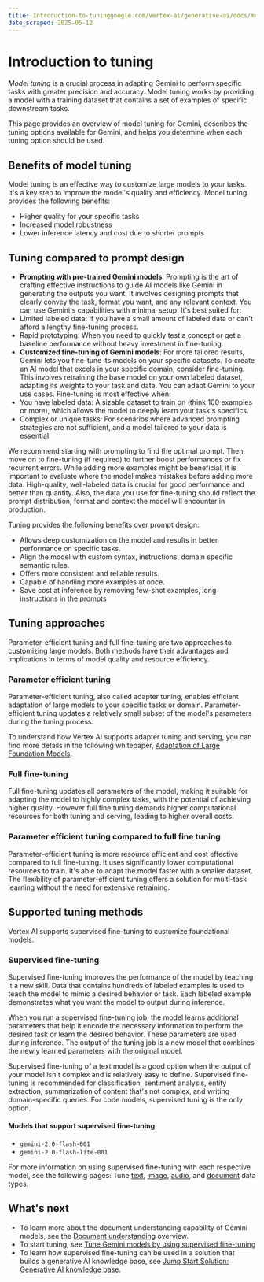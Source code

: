 ```yaml
---
title: Introduction-to-tuninggoogle.com/vertex-ai/generative-ai/docs/models/tune-models#create_a_model_tuning_job
date_scraped: 2025-05-12
---
```


# Introduction to tuning 

*Model tuning* is a crucial process in adapting Gemini to perform specific tasks
with greater precision and accuracy. Model tuning works by providing a model
with a training dataset that contains a set of examples of specific downstream
tasks.

This page provides an overview of model tuning for Gemini, describes
the tuning options available for Gemini, and helps you determine when
each tuning option should be used.

## Benefits of model tuning

Model tuning is an effective way to customize large models to your tasks. It's a
key step to improve the model's quality and efficiency. Model tuning provides the
following benefits:

- Higher quality for your specific tasks
- Increased model robustness
- Lower inference latency and cost due to shorter prompts

## Tuning compared to prompt design

- **Prompting with pre-trained Gemini models**: Prompting is the art of crafting effective
 instructions to guide AI models like Gemini in generating the outputs you want.
 It involves designing prompts that clearly convey the task, format you want,
 and any relevant context. You can use Gemini's capabilities with minimal setup.
 It's best suited for:
 - Limited labeled data: If you have a small amount of labeled data or can't afford a
 lengthy fine-tuning process.
 - Rapid prototyping: When you need to quickly test a concept or get a baseline
 performance without heavy investment in fine-tuning.
- **Customized fine-tuning of Gemini models**: For more tailored results, Gemini lets you fine-tune its models on your specific datasets. To create an AI model that excels in your specific domain, consider fine-tuning. This involves retraining the base model on your own labeled dataset, adapting its weights to your task and data. You can adapt Gemini to your use cases. Fine-tuning is most effective when:
 - You have labeled data: A sizable dataset to train on (think 100 examples or more),
 which allows the model to deeply learn your task's specifics.
 - Complex or unique tasks: For scenarios where advanced prompting strategies are
 not sufficient, and a model tailored to your data is essential.

We recommend starting with prompting to find the optimal prompt. Then, move on to
fine-tuning (if required) to further boost performances or fix recurrent errors.
While adding more examples might be beneficial, it is important to evaluate where
the model makes mistakes before adding more data. High-quality, well-labeled data
is crucial for good performance and better than quantity. Also, the data you use
for fine-tuning should reflect the prompt distribution, format and context the
model will encounter in production.

Tuning provides the following benefits over prompt design:

- Allows deep customization on the model and results in better performance on
 specific tasks.
- Align the model with custom syntax, instructions, domain specific semantic
 rules.
- Offers more consistent and reliable results.
- Capable of handling more examples at once.
- Save cost at inference by removing few-shot examples, long instructions
 in the prompts

## Tuning approaches

Parameter-efficient tuning and full fine-tuning are two approaches to
customizing large models. Both methods have their advantages and implications in
terms of model quality and resource efficiency.

### Parameter efficient tuning

Parameter-efficient tuning, also called adapter tuning, enables efficient
adaptation of large models to your specific tasks or domain. Parameter-efficient tuning
updates a relatively small subset of the model's parameters during the tuning
process.

To understand how Vertex AI supports adapter tuning and serving, you
can find more details in the following whitepaper, [Adaptation of Large Foundation Models](https://services.google.com/fh/files/misc/adaptation_of_foundation_models_whitepaper_google_cloud.pdf).

### Full fine-tuning

Full fine-tuning updates all parameters of the model, making it suitable for
adapting the model to highly complex tasks, with the potential of achieving higher
quality. However full fine tuning demands higher computational resources for both
tuning and serving, leading to higher overall costs.

### Parameter efficient tuning compared to full fine tuning

Parameter-efficient tuning is more resource efficient and cost effective compared
to full fine-tuning. It uses significantly lower computational resources to train.
It's able to adapt the model faster with a smaller dataset. The flexibility of
parameter-efficient tuning offers a solution for multi-task learning without the need
for extensive retraining.

## Supported tuning methods

Vertex AI supports supervised fine-tuning to customize foundational models.

### Supervised fine-tuning

Supervised fine-tuning improves the performance of the model by teaching it a new
skill. Data that contains hundreds of labeled examples is used to teach the
model to mimic a desired behavior or task. Each labeled example demonstrates
what you want the model to output during inference.

When you run a supervised fine-tuning job, the model learns additional parameters
that help it encode the necessary information to perform the desired task or
learn the desired behavior. These parameters are used during inference. The
output of the tuning job is a new model that combines the newly learned
parameters with the original model.

Supervised fine-tuning of a text model is a good option when the output of your model
isn't complex and is relatively easy to define. Supervised fine-tuning is recommended
for classification, sentiment analysis, entity extraction, summarization of
content that's not complex, and writing domain-specific queries. For code
models, supervised tuning is the only option.

#### Models that support supervised fine-tuning

- `gemini-2.0-flash-001`
- `gemini-2.0-flash-lite-001`

For more information on using supervised fine-tuning with each respective model,
see the following pages: Tune [text](tune_gemini/text_tune.md), [image](tune_gemini/image_tune.md), [audio](tune_gemini/audio_tune.md), and [document](tune_gemini/doc_tune.md) data types.

## What's next

- To learn more about the document understanding capability of Gemini models, see the [Document understanding](https://cloud.google.com/vertex-ai/generative-ai/docs/multimodal/document-understanding) overview.
- To start tuning, see [Tune Gemini models by using supervised fine-tuning](https://cloud.google.com/vertex-ai/generative-ai/docs/models/gemini-use-supervised-tuning)
- To learn how supervised fine-tuning can be used in a solution that builds a
 generative AI knowledge base, see [Jump Start Solution: Generative AI
 knowledge base](https://cloud.google.com/architecture/ai-ml/generative-ai-knowledge-base).